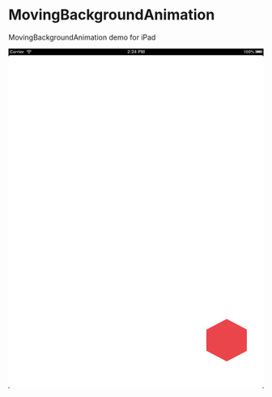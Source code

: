 MovingBackgroundAnimation
=========================

MovingBackgroundAnimation demo for iPad


![alt tag](https://github.com/sparshme5/MovingBackgroundAnimation/blob/master/test.png)
